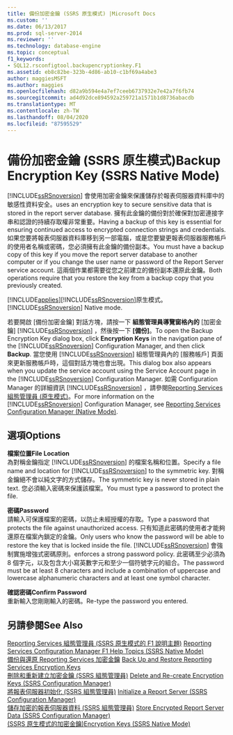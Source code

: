 ```yaml
---
title: 備份加密金鑰 (SSRS 原生模式) |Microsoft Docs
ms.custom: ''
ms.date: 06/13/2017
ms.prod: sql-server-2014
ms.reviewer: ''
ms.technology: database-engine
ms.topic: conceptual
f1_keywords:
- SQL12.rsconfigtool.backupencryptionkey.F1
ms.assetid: eb8c82be-323b-4d86-ab10-c1bf69a4abe3
author: maggiesMSFT
ms.author: maggies
ms.openlocfilehash: d82a9b594e4a7ef7ceeb6737932e7e42a7f6fb74
ms.sourcegitcommit: ad4d92dce894592a259721a1571b1d8736abacdb
ms.translationtype: MT
ms.contentlocale: zh-TW
ms.lasthandoff: 08/04/2020
ms.locfileid: "87595529"
---
```

# <a name="backup-encryption-key-ssrs-native-mode"></a><span data-ttu-id="a0444-102">備份加密金鑰 (SSRS 原生模式)</span><span class="sxs-lookup"><span data-stu-id="a0444-102">Backup Encryption Key (SSRS Native Mode)</span></span>
  [!INCLUDE[ssRSnoversion](../../includes/ssrsnoversion-md.md)] <span data-ttu-id="a0444-103">會使用加密金鑰來保護儲存於報表伺服器資料庫中的敏感性資料安全。</span><span class="sxs-lookup"><span data-stu-id="a0444-103">uses an encryption key to secure sensitive data that is stored in the report server database.</span></span> <span data-ttu-id="a0444-104">擁有此金鑰的備份對於確保對加密連接字串和認證的持續存取權非常重要。</span><span class="sxs-lookup"><span data-stu-id="a0444-104">Having a backup of this key is essential for ensuring continued access to encrypted connection strings and credentials.</span></span> <span data-ttu-id="a0444-105">如果您要將報表伺服器資料庫移到另一部電腦，或是您要變更報表伺服器服務帳戶的使用者名稱或密碼，您必須擁有此金鑰的備份副本。</span><span class="sxs-lookup"><span data-stu-id="a0444-105">You must have a backup copy of this key if you move the report server database to another computer or if you change the user name or password of the Report Server service account.</span></span> <span data-ttu-id="a0444-106">這兩個作業都需要從您之前建立的備份副本還原此金鑰。</span><span class="sxs-lookup"><span data-stu-id="a0444-106">Both operations require that you restore the key from a backup copy that you previously created.</span></span>  
  
 [!INCLUDE[applies](../../includes/applies-md.md)]<span data-ttu-id="a0444-107">[!INCLUDE[ssRSnoversion](../../includes/ssrsnoversion-md.md)]原生模式。</span><span class="sxs-lookup"><span data-stu-id="a0444-107">[!INCLUDE[ssRSnoversion](../../includes/ssrsnoversion-md.md)] Native mode.</span></span>  
  
 <span data-ttu-id="a0444-108">若要開啟 [備份加密金鑰] 對話方塊，請按一下 **組態管理員導覽窗格內的** [加密金鑰] [!INCLUDE[ssRSnoversion](../../includes/ssrsnoversion-md.md)] ，然後按一下 **[備份]**。</span><span class="sxs-lookup"><span data-stu-id="a0444-108">To open the Backup Encryption Key dialog box, click **Encryption Keys** in the navigation pane of the [!INCLUDE[ssRSnoversion](../../includes/ssrsnoversion-md.md)] Configuration Manager, and then click **Backup**.</span></span> <span data-ttu-id="a0444-109">當您使用 [!INCLUDE[ssRSnoversion](../../includes/ssrsnoversion-md.md)] 組態管理員內的 [服務帳戶] 頁面來更新服務帳戶時，這個對話方塊也會出現。</span><span class="sxs-lookup"><span data-stu-id="a0444-109">This dialog box also appears when you update the service account using the Service Account page in the [!INCLUDE[ssRSnoversion](../../includes/ssrsnoversion-md.md)] Configuration Manager.</span></span> <span data-ttu-id="a0444-110">如需 Configuration Manager 的詳細資訊 [!INCLUDE[ssRSnoversion](../../includes/ssrsnoversion-md.md)] ，請參閱[Reporting Services 組態管理員 &#40;原生模式&#41;](../../../2014/sql-server/install/reporting-services-configuration-manager-native-mode.md)。</span><span class="sxs-lookup"><span data-stu-id="a0444-110">For more information on the [!INCLUDE[ssRSnoversion](../../includes/ssrsnoversion-md.md)] Configuration Manager, see [Reporting Services Configuration Manager &#40;Native Mode&#41;](../../../2014/sql-server/install/reporting-services-configuration-manager-native-mode.md).</span></span>  
  
## <a name="options"></a><span data-ttu-id="a0444-111">選項</span><span class="sxs-lookup"><span data-stu-id="a0444-111">Options</span></span>  
 <span data-ttu-id="a0444-112">**檔案位置**</span><span class="sxs-lookup"><span data-stu-id="a0444-112">**File Location**</span></span>  
 <span data-ttu-id="a0444-113">為對稱金鑰指定 [!INCLUDE[ssRSnoversion](../../includes/ssrsnoversion-md.md)] 的檔案名稱和位置。</span><span class="sxs-lookup"><span data-stu-id="a0444-113">Specify a file name and location for [!INCLUDE[ssRSnoversion](../../includes/ssrsnoversion-md.md)] to the symmetric key.</span></span> <span data-ttu-id="a0444-114">對稱金鑰絕不會以純文字的方式儲存。</span><span class="sxs-lookup"><span data-stu-id="a0444-114">The symmetric key is never stored in plain text.</span></span> <span data-ttu-id="a0444-115">您必須輸入密碼來保護該檔案。</span><span class="sxs-lookup"><span data-stu-id="a0444-115">You must type a password to protect the file.</span></span>  
  
 <span data-ttu-id="a0444-116">**密碼**</span><span class="sxs-lookup"><span data-stu-id="a0444-116">**Password**</span></span>  
 <span data-ttu-id="a0444-117">請輸入可保護檔案的密碼，以防止未經授權的存取。</span><span class="sxs-lookup"><span data-stu-id="a0444-117">Type a password that protects the file against unauthorized access.</span></span> <span data-ttu-id="a0444-118">只有知道此密碼的使用者才能夠還原在檔案內鎖定的金鑰。</span><span class="sxs-lookup"><span data-stu-id="a0444-118">Only users who know the password will be able to restore the key that is locked inside the file.</span></span> [!INCLUDE[ssRSnoversion](../../includes/ssrsnoversion-md.md)] <span data-ttu-id="a0444-119">會強制實施增強式密碼原則。</span><span class="sxs-lookup"><span data-stu-id="a0444-119">enforces a strong password policy.</span></span> <span data-ttu-id="a0444-120">此密碼至少必須為 8 個字元，以及包含大小寫英數字元和至少一個符號字元的組合。</span><span class="sxs-lookup"><span data-stu-id="a0444-120">The password must be at least 8 characters and include a combination of uppercase and lowercase alphanumeric characters and at least one symbol character.</span></span>  
  
 <span data-ttu-id="a0444-121">**確認密碼**</span><span class="sxs-lookup"><span data-stu-id="a0444-121">**Confirm Password**</span></span>  
 <span data-ttu-id="a0444-122">重新輸入您剛剛輸入的密碼。</span><span class="sxs-lookup"><span data-stu-id="a0444-122">Re-type the password you entered.</span></span>  
  
## <a name="see-also"></a><span data-ttu-id="a0444-123">另請參閱</span><span class="sxs-lookup"><span data-stu-id="a0444-123">See Also</span></span>  
 <span data-ttu-id="a0444-124">[Reporting Services 組態管理員 &#40;SSRS 原生模式的 F1 說明主題&#41;](../../../2014/sql-server/install/reporting-services-configuration-manager-f1-help-topics-ssrs-native-mode.md) </span><span class="sxs-lookup"><span data-stu-id="a0444-124">[Reporting Services Configuration Manager F1 Help Topics &#40;SSRS Native Mode&#41;](../../../2014/sql-server/install/reporting-services-configuration-manager-f1-help-topics-ssrs-native-mode.md) </span></span>  
 <span data-ttu-id="a0444-125">[備份與還原 Reporting Services 加密金鑰](../../reporting-services/install-windows/ssrs-encryption-keys-back-up-and-restore-encryption-keys.md) </span><span class="sxs-lookup"><span data-stu-id="a0444-125">[Back Up and Restore Reporting Services Encryption Keys](../../reporting-services/install-windows/ssrs-encryption-keys-back-up-and-restore-encryption-keys.md) </span></span>  
 <span data-ttu-id="a0444-126">[刪除和重新建立加密金鑰 &#40;SSRS 組態管理員&#41;](../../reporting-services/install-windows/ssrs-encryption-keys-delete-and-re-create-encryption-keys.md) </span><span class="sxs-lookup"><span data-stu-id="a0444-126">[Delete and Re-create Encryption Keys  &#40;SSRS Configuration Manager&#41;](../../reporting-services/install-windows/ssrs-encryption-keys-delete-and-re-create-encryption-keys.md) </span></span>  
 <span data-ttu-id="a0444-127">[將報表伺服器初始化 &#40;SSRS 組態管理員&#41;](../../reporting-services/install-windows/ssrs-encryption-keys-initialize-a-report-server.md) </span><span class="sxs-lookup"><span data-stu-id="a0444-127">[Initialize a Report Server &#40;SSRS Configuration Manager&#41;](../../reporting-services/install-windows/ssrs-encryption-keys-initialize-a-report-server.md) </span></span>  
 <span data-ttu-id="a0444-128">[儲存加密的報表伺服器資料 &#40;SSRS 組態管理員&#41;](../../reporting-services/install-windows/ssrs-encryption-keys-store-encrypted-report-server-data.md) </span><span class="sxs-lookup"><span data-stu-id="a0444-128">[Store Encrypted Report Server Data &#40;SSRS Configuration Manager&#41;](../../reporting-services/install-windows/ssrs-encryption-keys-store-encrypted-report-server-data.md) </span></span>  
 [<span data-ttu-id="a0444-129">&#40;SSRS 原生模式的加密金鑰&#41;</span><span class="sxs-lookup"><span data-stu-id="a0444-129">Encryption Keys &#40;SSRS Native Mode&#41;</span></span>](../../../2014/sql-server/install/encryption-keys-ssrs-native-mode.md)  
  
  

